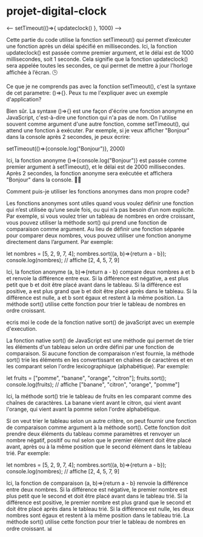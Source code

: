 # projet-digital-clock
<-- setTimeout(()=>{
        updateclock()
    }, 1000) -->

Cette partie du code utilise la fonction setTimeout() qui permet d’exécuter une fonction après un délai spécifié en millisecondes. Ici, la fonction updateclock() est passée comme premier argument, et le délai est de 1000 millisecondes, soit 1 seconde. Cela signifie que la fonction updateclock() sera appelée toutes les secondes, ce qui permet de mettre à jour l’horloge affichée à l’écran. 🕒

Ce que je ne comprends pas avec la fonctiion setTimeout(), c'est la syntaxe de cet parametre: ()=>{}. Peux tu me l'expliquer avec un exemple d'application?

Bien sûr. La syntaxe ()=>{} est une façon d'écrire une fonction anonyme en JavaScript, c'est-à-dire une fonction qui n'a pas de nom. On l'utilise souvent comme argument d'une autre fonction, comme setTimeout(), qui attend une fonction à exécuter. Par exemple, si je veux afficher "Bonjour" dans la console après 2 secondes, je peux écrire:

setTimeout(()=>{console.log("Bonjour")}, 2000)

Ici, la fonction anonyme ()=>{console.log("Bonjour")} est passée comme premier argument à setTimeout(), et le délai est de 2000 millisecondes. Après 2 secondes, la fonction anonyme sera exécutée et affichera "Bonjour" dans la console. 🙋‍♂️

Comment puis-je utiliser les fonctions anonymes dans mon propre code?

Les fonctions anonymes sont utiles quand vous voulez définir une fonction qui n’est utilisée qu’une seule fois, ou qui n’a pas besoin d’un nom explicite. Par exemple, si vous voulez trier un tableau de nombres en ordre croissant, vous pouvez utiliser la méthode sort() qui prend une fonction de comparaison comme argument. Au lieu de définir une fonction séparée pour comparer deux nombres, vous pouvez utiliser une fonction anonyme directement dans l’argument. Par exemple:

let nombres = [5, 2, 9, 7, 4]; nombres.sort((a, b)=>{return a - b}); console.log(nombres); // affiche [2, 4, 5, 7, 9]

Ici, la fonction anonyme (a, b)=>{return a - b} compare deux nombres a et b et renvoie la différence entre eux. Si la différence est négative, a est plus petit que b et doit être placé avant dans le tableau. Si la différence est positive, a est plus grand que b et doit être placé après dans le tableau. Si la différence est nulle, a et b sont égaux et restent à la même position. La méthode sort() utilise cette fonction pour trier le tableau de nombres en ordre croissant. 

ecris moi le code de la fonction native sort() de javaScript avec un exemple d'execution.

La fonction native sort() de JavaScript est une méthode qui permet de trier les éléments d'un tableau selon un ordre défini par une fonction de comparaison. Si aucune fonction de comparaison n'est fournie, la méthode sort() trie les éléments en les convertissant en chaînes de caractères et en les comparant selon l'ordre lexicographique (alphabétique). Par exemple:

let fruits = ["pomme", "banane", "orange", "citron"];
fruits.sort();
console.log(fruits); // affiche ["banane", "citron", "orange", "pomme"]

Ici, la méthode sort() trie le tableau de fruits en les comparant comme des chaînes de caractères. La banane vient avant le citron, qui vient avant l'orange, qui vient avant la pomme selon l'ordre alphabétique.

Si on veut trier le tableau selon un autre critère, on peut fournir une fonction de comparaison comme argument à la méthode sort(). Cette fonction doit prendre deux éléments du tableau comme paramètres et renvoyer un nombre négatif, positif ou nul selon que le premier élément doit être placé avant, après ou à la même position que le second élément dans le tableau trié. Par exemple:

let nombres = [5, 2, 9, 7, 4];
nombres.sort((a, b)=>{return a - b});
console.log(nombres); // affiche [2, 4, 5, 7, 9]

Ici, la fonction de comparaison (a, b)=>{return a - b} renvoie la différence entre deux nombres. Si la différence est négative, le premier nombre est plus petit que le second et doit être placé avant dans le tableau trié. Si la différence est positive, le premier nombre est plus grand que le second et doit être placé après dans le tableau trié. Si la différence est nulle, les deux nombres sont égaux et restent à la même position dans le tableau trié. La méthode sort() utilise cette fonction pour trier le tableau de nombres en ordre croissant. 📊
